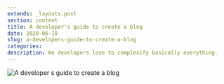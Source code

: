 ```yaml
---
extends: _layouts.post
section: content
title: A developer's guide to create a blog
date: 2020-06-18
slug: a-developers-guide-to-create-a-blog
categories:
description: We developers love to complexify basically everything.
---
```


![A developer s guide to create a blog](/assets/img/a-developers-guide-to-create-a-blog.jpeg)

